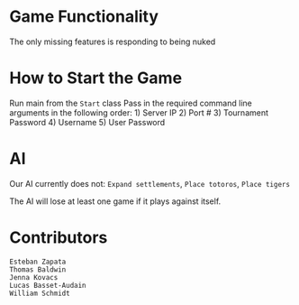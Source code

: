 # Game Functionality
The only missing features is responding to being nuked

# How to Start the Game
Run main from the `Start` class
Pass in the required command line arguments in the following order:
    1) Server IP
    2) Port #
    3) Tournament Password
    4) Username
    5) User Password

# AI
Our AI currently does not: `Expand settlements`, `Place totoros`, `Place tigers`

The AI will lose at least one game if it plays against itself.

# Contributors
    Esteban Zapata
    Thomas Baldwin
    Jenna Kovacs
    Lucas Basset-Audain
    William Schmidt

